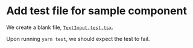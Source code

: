 # Add test file for sample component

We create a blank file, [`TextInput.test.tsx`](./src/components/TextInput/TextInput.test.tsx).

Upon running `yarn test`, we should expect the test to fail.
